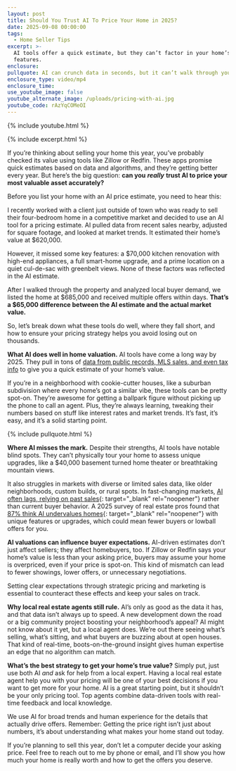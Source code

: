 ```yaml
---
layout: post
title: Should You Trust AI To Price Your Home in 2025?
date: 2025-09-08 00:00:00
tags:
  - Home Seller Tips
excerpt: >-
  AI tools offer a quick estimate, but they can’t factor in your home’s unique
  features.
enclosure:
pullquote: AI can crunch data in seconds, but it can’t walk through your house.
enclosure_type: video/mp4
enclosure_time:
use_youtube_image: false
youtube_alternate_image: /uploads/pricing-with-ai.jpg
youtube_code: rAzYqCOMeOI
---
```

{% include youtube.html %}

{% include excerpt.html %}

If you’re thinking about selling your home this year, you’ve probably checked its value using tools like Zillow or Redfin. These apps promise quick estimates based on data and algorithms, and they’re getting better every year. But here’s the big question: **can you** ***really*** **trust AI to price your most valuable asset accurately?**

Before you list your home with an AI price estimate, you need to hear this:

I recently worked with a client just outside of town who was ready to sell their four-bedroom home in a competitive market and decided to use an AI tool for a pricing estimate. AI pulled data from recent sales nearby, adjusted for square footage, and looked at market trends. It estimated their home’s value at $620,000.

However, it missed some key features: a $70,000 kitchen renovation with high-end appliances, a full smart-home upgrade, and a prime location on a quiet cul-de-sac with greenbelt views. None of these factors was reflected in the AI estimate.

After I walked through the property and analyzed local buyer demand, we listed the home at $685,000 and received multiple offers within days. **That’s a $65,000 difference between the AI estimate and the actual market value.**

So, let’s break down what these tools do well, where they fall short, and how to ensure your pricing strategy helps you avoid losing out on thousands.

**What AI does well in home valuation.** AI tools have come a long way by 2025. They pull in tons of [data from public records, MLS sales, and even tax info](https://www.riskwire.com/how-ai-is-transforming-property-valuation/) to give you a quick estimate of your home’s value.

If you’re in a neighborhood with cookie-cutter houses, like a suburban subdivision where every home’s got a similar vibe, these tools can be pretty spot-on. They’re awesome for getting a ballpark figure without picking up the phone to call an agent. Plus, they’re always learning, tweaking their numbers based on stuff like interest rates and market trends. It’s fast, it’s easy, and it’s a solid starting point.

{% include pullquote.html %}

**Where AI misses the mark.** Despite their strengths, AI tools have notable blind spots. They can’t physically tour your home to assess unique upgrades, like a $40,000 basement turned home theater or breathtaking mountain views.

It also struggles in markets with diverse or limited sales data, like older neighborhoods, custom builds, or rural spots. In fast-changing markets, [AI often lags, relying on past sales](https://www.housematch.com/blog/2024/2/9/zestimate-vs-cma-why-the-cma-wins-every-time){: target="_blank" rel="noopener"} rather than current buyer behavior. A 2025 survey of real estate pros found that [87% think AI undervalues homes](https://bridgingandcommercial.co.uk/article/21466/90-of-estate-agents-believe-avms-undervalue-properties-says-alto){: target="_blank" rel="noopener"} with unique features or upgrades, which could mean fewer buyers or lowball offers for you.

**AI valuations can influence buyer expectations.** AI-driven estimates don’t just affect sellers; they affect homebuyers, too. If Zillow or Redfin says your home’s value is less than your asking price, buyers may assume your home is overpriced, even if your price is spot-on. This kind of mismatch can lead to fewer showings, lower offers, or unnecessary negotiations.

Setting clear expectations through strategic pricing and marketing is essential to counteract these effects and keep your sales on track.

**Why local real estate agents still rule.** AI’s only as good as the data it has, and that data isn’t always up to speed. A new development down the road or a big community project boosting your neighborhood’s appeal? AI might not know about it yet, but a local agent does. We’re out there seeing what’s selling, what’s sitting, and what buyers are buzzing about at open houses. That kind of real-time, boots-on-the-ground insight gives human expertise an edge that no algorithm can match.

**What’s the best strategy to get your home’s true value?** Simply put, just use both AI *and* ask for help from a local expert. Having a local real estate agent help you with your pricing will be one of your best decisions if you want to get more for your home. AI is a great starting point, but it shouldn’t be your only pricing tool. Top agents combine data-driven tools with real-time feedback and local knowledge.

We use AI for broad trends and human experience for the details that actually drive offers. Remember: Getting the price right isn’t just about numbers, it’s about understanding what makes your home stand out today.

If you’re planning to sell this year, don’t let a computer decide your asking price. Feel free to reach out to me by phone or email, and I’ll show you how much your home is really worth and how to get the offers you deserve.